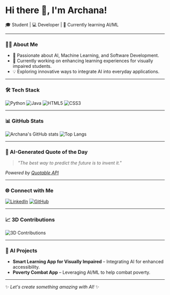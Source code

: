 # Hi there 👋, I'm Archana!

🎓 Student | 💻 Developer | 🌱 Currently learning AI/ML

---

### 👩‍💻 About Me
- 🚀 Passionate about AI, Machine Learning, and Software Development.
- 🎯 Currently working on enhancing learning experiences for visually impaired students.
- 💡 Exploring innovative ways to integrate AI into everyday applications.

---

### 🛠️ Tech Stack
![Python](https://img.shields.io/badge/Python-3776AB?style=for-the-badge&logo=python&logoColor=white)
![Java](https://img.shields.io/badge/Java-007396?style=for-the-badge&logo=java&logoColor=white)
![HTML5](https://img.shields.io/badge/HTML5-E34F26?style=for-the-badge&logo=html5&logoColor=white)
![CSS3](https://img.shields.io/badge/CSS3-1572B6?style=for-the-badge&logo=css3&logoColor=white)

---

### 📊 GitHub Stats
![Archana's GitHub stats](https://github-readme-stats.vercel.app/api?username=yourusername&show_icons=true&theme=radical)
![Top Langs](https://github-readme-stats.vercel.app/api/top-langs/?username=yourusername&layout=compact&theme=radical)

---

### 🤖 AI-Generated Quote of the Day
> _"The best way to predict the future is to invent it."_

*Powered by [Quotable API](https://github.com/lukePeavey/quotable)*

---

### 🌐 Connect with Me
[![LinkedIn](https://img.shields.io/badge/LinkedIn-Archana-blue?style=for-the-badge&logo=linkedin)](www.linkedin.com/in/archana-weerasooriya)
[![GitHub](https://img.shields.io/badge/GitHub-Archana-black?style=for-the-badge&logo=github)](https://github.com/JamithArchanaWeerasooriya)

---

### 📈 3D Contributions
![3D Contributions](https://github.com/yoshi389111/github-profile-3d-contrib/blob/main/docs/demo/profile-github-contribution-grid-snake.svg)

---

### 🚀 AI Projects
- **Smart Learning App for Visually Impaired** – Integrating AI for enhanced accessibility.
- **Poverty Combat App** – Leveraging AI/ML to help combat poverty.

---

✨ *Let's create something amazing with AI!* ✨
